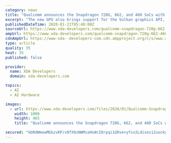 ```yaml
---
category: news
title: "Qualcomm announces the Snapdragon 720G, 662, and 460 SoCs with support for India’s NavIC"
excerpt: "The new GPU also brings support for the Vulkan graphics API, which is now being adopted by many game developers. Additionally, the Snapdragon 460 mobile platform brings a new DSP for improvements in AI-related applications, especially associated with voice operations. An improved ISP for smoother and faster image processing also adds support ..."
publishedDateTime: 2020-01-21T05:48:00Z
sourceUrl: https://www.xda-developers.com/qualcomm-snapdragon-720g-662-460-navic/
ampUrl: https://www.xda-developers.com/qualcomm-snapdragon-720g-662-460-navic/amp/
cdnAmpUrl: https://www-xda--developers-com.cdn.ampproject.org/c/s/www.xda-developers.com/qualcomm-snapdragon-720g-662-460-navic/amp/
type: article
quality: 35
heat: 35
published: false

provider:
  name: XDA Developers
  domain: xda-developers.com

topics:
  - AI
  - AI Hardware

images:
  - url: https://www.xda-developers.com/files/2020/01/Qualcomm-Snapdragon-720G-Mobile-Platform-Logo-Horizontal-Color.jpg
    width: 1000
    height: 465
    title: "Qualcomm announces the Snapdragon 720G, 662, and 460 SoCs with support for India’s NavIC"

secured: "kbRdWmowMGkzvKP/x9fX9zNWMieHsWcI8rpqi1GRve+yfsv2Ldixos12uuckgFr43i5ioxbBzNywUDQ77TvbjXF84MhHATAbEzXZs4jlww7nSniHlO/7MM60/HxmBOsyayLY82LEE8kPAc00OzDtNk4FmjOayyuhQtVmlD9P5mOHLFtHnH/MPCif97dbqO4CjszUS86EsPuus4QX160DZ9fpPNBFI7nBd69sTNrKNlnRB0JYKnHa5b1J3erIT7SraPM7ZEr0j4AC0YUDeYOaTfjjJLfRhv2rMYDli8pme3/33bdxCaPbumsJwM/xCXYt2sbBP6mDP7k9uRoVAAQYoGEF1/hxdHVo61reMHS2aPHd79mmQ6u8d2430Y8femrSmWGwBI8uWpahE8fkNNSp89wJ3V6kJUT889SGa4jlwi/fpTu1Qkc7GOocPUBoCzfE8NZuNqk5acUQYtsZlg4MIA==;9VQsH3qAMoZfQGhfBVvE4A=="
---
```


